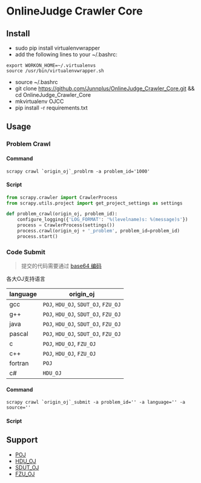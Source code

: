 # OnlineJudge Crawler Core


## Install

- sudo pip install virtualenvwrapper
- add the following lines to your ~/.bashrc:

```
export WORKON_HOME=~/.virtualenvs
source /usr/bin/virtualenvwrapper.sh
```
- source ~/.bashrc
- git clone https://github.com/Junnplus/OnlineJudge_Crawler_Core.git && cd OnlineJudge_Crawler_Core
- mkvirtualenv OJCC
- pip install -r requirements.txt

## Usage

### Problem Crawl
#### Command
```shell
scrapy crawl `origin_oj`_problrm -a problem_id='1000'
```

#### Script
```python
from scrapy.crawler import CrawlerProcess
from scrapy.utils.project import get_project_settings as settings

def problem_crawl(origin_oj, problem_id):
    configure_logging({'LOG_FORMAT': '%(levelname)s: %(message)s'})
    process = CrawlerProcess(settings())
    process.crawl(origin_oj + '_problem', problem_id=problem_id)
    process.start()
```

### Code Submit

> 提交的代码需要通过 [base64 编码](http://tool.chinaz.com/Tools/Base64.aspx)

各大OJ支持语言

language | origin_oj
-------- | ---------
gcc      | `POJ`, `HDU_OJ`, `SDUT_OJ`, `FZU_OJ`
g++      | `POJ`, `HDU_OJ`, `SDUT_OJ`, `FZU_OJ`
java     | `POJ`, `HDU_OJ`, `SDUT_OJ`, `FZU_OJ`
pascal   | `POJ`, `HDU_OJ`, `SDUT_OJ`, `FZU_OJ`
c        | `POJ`, `HDU_OJ`, `FZU_OJ`
c++      | `POJ`, `HDU_OJ`, `FZU_OJ`
fortran  | `POJ`
c#       | `HDU_OJ`


#### Command
```shell
scrapy crawl `origin_oj`_submit -a problem_id='' -a language='' -a source=''
```

#### Script


## Support

- [POJ](http://poj.org)
- [HDU_OJ](http://acm.hdu.edu.cn)
- [SDUT_OJ](http://acm.sdut.edu.cn)
- [FZU_OJ](http://acm.fzu.edu.cn)
